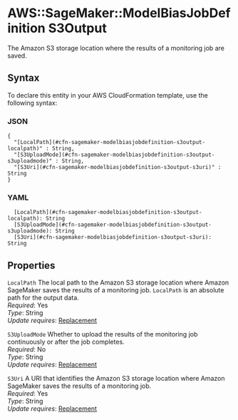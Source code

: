 # AWS::SageMaker::ModelBiasJobDefinition S3Output<a name="aws-properties-sagemaker-modelbiasjobdefinition-s3output"></a>

The Amazon S3 storage location where the results of a monitoring job are saved\.

## Syntax<a name="aws-properties-sagemaker-modelbiasjobdefinition-s3output-syntax"></a>

To declare this entity in your AWS CloudFormation template, use the following syntax:

### JSON<a name="aws-properties-sagemaker-modelbiasjobdefinition-s3output-syntax.json"></a>

```
{
  "[LocalPath](#cfn-sagemaker-modelbiasjobdefinition-s3output-localpath)" : String,
  "[S3UploadMode](#cfn-sagemaker-modelbiasjobdefinition-s3output-s3uploadmode)" : String,
  "[S3Uri](#cfn-sagemaker-modelbiasjobdefinition-s3output-s3uri)" : String
}
```

### YAML<a name="aws-properties-sagemaker-modelbiasjobdefinition-s3output-syntax.yaml"></a>

```
  [LocalPath](#cfn-sagemaker-modelbiasjobdefinition-s3output-localpath): String
  [S3UploadMode](#cfn-sagemaker-modelbiasjobdefinition-s3output-s3uploadmode): String
  [S3Uri](#cfn-sagemaker-modelbiasjobdefinition-s3output-s3uri): String
```

## Properties<a name="aws-properties-sagemaker-modelbiasjobdefinition-s3output-properties"></a>

`LocalPath`  <a name="cfn-sagemaker-modelbiasjobdefinition-s3output-localpath"></a>
The local path to the Amazon S3 storage location where Amazon SageMaker saves the results of a monitoring job\. `LocalPath` is an absolute path for the output data\.  
*Required*: Yes  
*Type*: String  
*Update requires*: [Replacement](https://docs.aws.amazon.com/AWSCloudFormation/latest/UserGuide/using-cfn-updating-stacks-update-behaviors.html#update-replacement)

`S3UploadMode`  <a name="cfn-sagemaker-modelbiasjobdefinition-s3output-s3uploadmode"></a>
Whether to upload the results of the monitoring job continuously or after the job completes\.  
*Required*: No  
*Type*: String  
*Update requires*: [Replacement](https://docs.aws.amazon.com/AWSCloudFormation/latest/UserGuide/using-cfn-updating-stacks-update-behaviors.html#update-replacement)

`S3Uri`  <a name="cfn-sagemaker-modelbiasjobdefinition-s3output-s3uri"></a>
A URI that identifies the Amazon S3 storage location where Amazon SageMaker saves the results of a monitoring job\.  
*Required*: Yes  
*Type*: String  
*Update requires*: [Replacement](https://docs.aws.amazon.com/AWSCloudFormation/latest/UserGuide/using-cfn-updating-stacks-update-behaviors.html#update-replacement)